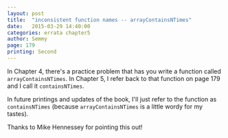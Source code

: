 ```yaml
---
layout: post
title:  "inconsistent function names -- arrayContainsNTimes"
date:   2015-03-29 14:40:00
categories: errata chapter5
author: Semmy
page: 179
printing: Second
---
```


In Chapter 4, there's a practice problem that has you write a function
called `arrayContainsNTimes`. In Chapter 5, I refer back to that
function on page 179 and I call it `containsNTimes`.

In future printings and updates of the book, I'll just refer to the
function as `containsNTimes` (because `arrayContainsNTimes` is a
little wordy for my tastes).

Thanks to Mike Hennessey for pointing this out!
